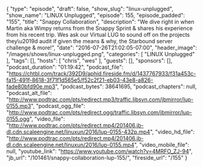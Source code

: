 {
  "type": "episode",
  "draft": false,
  "show_slug": "linux-unplugged",
  "show_name": "LINUX Unplugged",
  "episode": 155,
  "episode_padded": "155",
  "title": "Snappy Collaboration",
  "description": "We dive right in when Martin aka Wimpy returns from the Snappy Sprint & shares his experience from his recent trip. Wes ask our Virtual LUG to sound off on the projects they\u2019d audit if given the means & why, the Starbound server challenge & more!",
  "date": "2016-07-26T21:02:05-07:00",
  "header_image": "/images/shows/linux-unplugged.png",
  "categories": [
    "LINUX Unplugged"
  ],
  "tags": [],
  "hosts": [
    "chris",
    "wes"
  ],
  "guests": [],
  "sponsors": [],
  "podcast_duration": "01:19:42",
  "podcast_file": "https://chtbl.com/track/392D9/aphid.fireside.fm/d/1437767933/f31a453c-fa15-491f-8618-3f71f1d565e5/f52c2f21-eb03-43e8-a826-fade80bfd90e.mp3",
  "podcast_bytes": 38641695,
  "podcast_chapters": null,
  "podcast_alt_file": "http://www.podtrac.com/pts/redirect.mp3/traffic.libsyn.com/jbmirror/lup-0155.mp3",
  "podcast_ogg_file": "http://www.podtrac.com/pts/redirect.ogg/traffic.libsyn.com/jbmirror/lup-0155.ogg",
  "video_file": "http://www.podtrac.com/pts/redirect.mp4/201406.jb-dl.cdn.scaleengine.net/linuxun/2016/lup-0155-432p.mp4",
  "video_hd_file": "http://www.podtrac.com/pts/redirect.mp4/201406.jb-dl.cdn.scaleengine.net/linuxun/2016/lup-0155.mp4",
  "video_mobile_file": null,
  "youtube_link": "https://www.youtube.com/watch?v=4MRFO_ZJ-94",
  "jb_url": "/101461/snappy-collaboration-lup-155/",
  "fireside_url": "/155"
}

